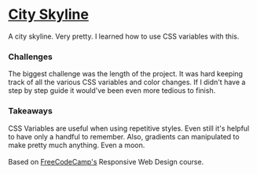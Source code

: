 <h1><a href="https://zacharyjpeter.github.io/FCC-Skyline">City Skyline</a></h1>
A city skyline. Very pretty. I learned how to use CSS variables with this.
<br>
<h3>Challenges</h3>
The biggest challenge was the length of the project. It was hard keeping track of all the various CSS variables and color changes. If I didn't have a step by step guide it would've been even more tedious to finish.
<br>
<h3>Takeaways</h3>
CSS Variables are useful when using repetitive styles. Even still it's helpful to have only a handful to remember. Also, gradients can manipulated to make pretty much anything. Even a moon.<br>
<br>
Based on <a href="https://www.freecodecamp.org">FreeCodeCamp's</a> Responsive Web Design course.
